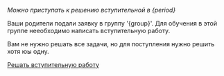 *Можно приступать к решению вступительной в {period}*

Ваши родители подали заявку в группу '{group}'. Для обучения в этой группе нееобходимо написать вступительную работу.

Вам не нужно решать все задачи, но для поступления нужно решить хотя юы одну.

[Решать вступительную работу]({link})